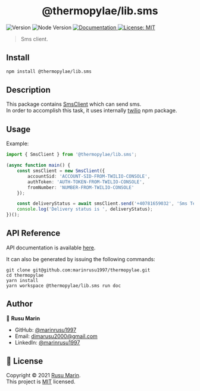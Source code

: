 <h1 align="center">@thermopylae/lib.sms</h1>
<p>
  <img alt="Version" src="https://img.shields.io/badge/version-0.0.1-blue.svg?cacheSeconds=2592000" />
  <img alt="Node Version" src="https://img.shields.io/badge/node-%3E%3D16-blue.svg"/>
<a href="https://marinrusu1997.github.io/thermopylae/lib.sms/index.html" target="_blank">
  <img alt="Documentation" src="https://img.shields.io/badge/documentation-yes-brightgreen.svg" />
</a>
<a href="https://github.com/marinrusu1997/thermopylae/blob/master/LICENSE" target="_blank">
  <img alt="License: MIT" src="https://img.shields.io/badge/License-MIT-yellow.svg" />
</a>
</p>

> Sms client.

## Install

```sh
npm install @thermopylae/lib.sms
```

## Description

This package contains [SmsClient][sms-client-link] which can send sms. <br/>
In order to accomplish this task, it uses internally [twilio](https://www.npmjs.com/package/twilio) npm package.

## Usage

Example:

```typescript
import { SmsClient } from '@thermopylae/lib.sms';

(async function main() {
	const smsClient = new SmsClient({
		accountSid: 'ACCOUNT-SID-FROM-TWILIO-CONSOLE',
		authToken: 'AUTH-TOKEN-FROM-TWILIO-CONSOLE',
		fromNumber: 'NUMBER-FROM-TWILIO-CONSOLE'
	});

	const deliveryStatus = await smsClient.send('+40781659032', 'Sms Text');
	console.log('Delivery status is ', deliveryStatus);
})();
```

## API Reference

API documentation is available [here][api-doc-link].

It can also be generated by issuing the following commands:

```shell
git clone git@github.com:marinrusu1997/thermopylae.git
cd thermopylae
yarn install
yarn workspace @thermopylae/lib.sms run doc
```

## Author

👤 **Rusu Marin**

- GitHub: [@marinrusu1997](https://github.com/marinrusu1997)
- Email: [dimarusu2000@gmail.com](mailto:dimarusu2000@gmail.com)
- LinkedIn: [@marinrusu1997](https://www.linkedin.com/in/rusu-marin-1638b0156/)

## 📝 License

Copyright © 2021 [Rusu Marin](https://github.com/marinrusu1997). <br/>
This project is [MIT](https://github.com/marinrusu1997/thermopylae/blob/master/LICENSE) licensed.

[api-doc-link]: https://marinrusu1997.github.io/thermopylae/lib.sms/index.html
[sms-client-link]: https://marinrusu1997.github.io/thermopylae/lib.sms/classes/client.smsclient.html
